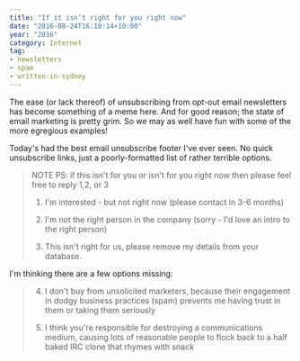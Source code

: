 ```yaml
---
title: "If it isn’t right for you right now"
date: "2016-08-24T16:10:14+10:00"
year: "2016"
category: Internet
tag:
- newsletters
- spam
- written-in-sydney
---
```

The ease (or lack thereof) of unsubscribing from opt-out email newsletters has become something of a meme here. And for good reason; the state of email marketing is pretty grim. So we may as well have fun with some of the more egregious examples! 

Today's had the best email unsubscribe footer I've ever seen. No quick unsubscribe links, just a poorly-formatted list of rather terrible options.

> NOTE PS: if this isn't for you or isn't for you right now 
> then please feel free to reply 1,2, or 3
> 
> 1) I'm interested - but not right now (please contact in 
> 3-6 months)
> 
> 2) I'm not the right person in the company (sorry - I'd love
> an intro to the right person)
> 
> 3) This isn't right for us, please remove my details from your 
> database.

I'm thinking there are a few options missing:

> 4) I don't buy from unsolicited marketers, because their engagement 
> in dodgy business practices (spam) prevents me having trust in them 
> or taking them seriously
> 
> 5) I think you're responsible for destroying a communications medium, 
> causing lots of reasonable people to flock back to a half baked IRC 
> clone that rhymes with snack


